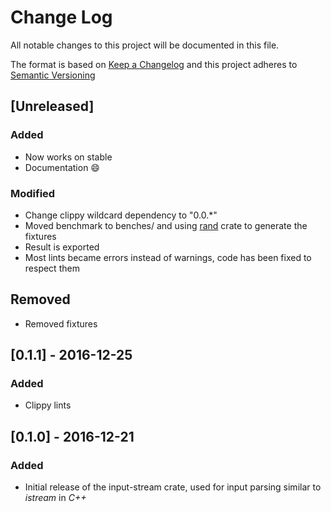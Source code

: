 # Change Log
All notable changes to this project will be documented in this file.

The format is based on [Keep a Changelog](http://keepachangelog.com/)
and this project adheres to [Semantic Versioning](http://semver.org/)

## [Unreleased]
### Added
- Now works on stable
- Documentation :smile:

### Modified
- Change clippy wildcard dependency to "0.0.\*"
- Moved benchmark to benches/ and using [rand](https://crates.io/crates/rand)
crate to generate the fixtures
- Result is exported
- Most lints became errors instead of warnings, code has been fixed to respect them

## Removed
- Removed fixtures
## [0.1.1] - 2016-12-25
### Added
- Clippy lints

## [0.1.0] - 2016-12-21
### Added

- Initial release of the input-stream crate, used for input parsing similar
to _istream_ in _C++_
